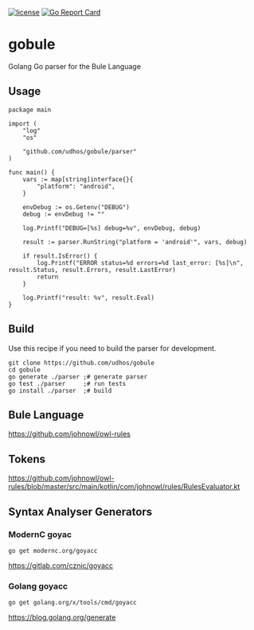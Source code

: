 [![license](http://img.shields.io/badge/license-MIT-blue.svg)](https://github.com/udhos/gobule/blob/main/LICENSE)
[![Go Report Card](https://goreportcard.com/badge/github.com/udhos/gobule)](https://goreportcard.com/report/github.com/udhos/gobule)

# gobule

Golang Go parser for the Bule Language

## Usage

```
package main

import (
	"log"
	"os"

	"github.com/udhos/gobule/parser"
)

func main() {
	vars := map[string]interface{}{
		"platform": "android",
	}

	envDebug := os.Getenv("DEBUG")
	debug := envDebug != ""

	log.Printf("DEBUG=[%s] debug=%v", envDebug, debug)

	result := parser.RunString("platform = 'android'", vars, debug)

	if result.IsError() {
		log.Printf("ERROR status=%d errors=%d last_error: [%s]\n", result.Status, result.Errors, result.LastError)
		return
	}

	log.Printf("result: %v", result.Eval)
}
```

## Build

Use this recipe if you need to build the parser for development.

```
git clone https://github.com/udhos/gobule
cd gobule
go generate ./parser ;# generate parser
go test ./parser     ;# run tests
go install ./parser  ;# build
```

## Bule Language

https://github.com/johnowl/owl-rules

## Tokens

https://github.com/johnowl/owl-rules/blob/master/src/main/kotlin/com/johnowl/rules/RulesEvaluator.kt

## Syntax Analyser Generators

### ModernC goyac

    go get modernc.org/goyacc

https://gitlab.com/cznic/goyacc

### Golang goyacc

    go get golang.org/x/tools/cmd/goyacc

https://blog.golang.org/generate

